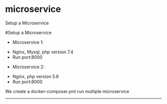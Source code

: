 # microservice
Setup a Microservice

#Setup a Microservice
+ Microservice 1:
 - Nginx, Mysql, php version 7.4
 - Run port:8000
 
+ Microservice 2:
 - Nginx, php version 5.6
 - Run port:8000
 
We create a docker-composer.yml run multiple microservice


-------------------------------------

